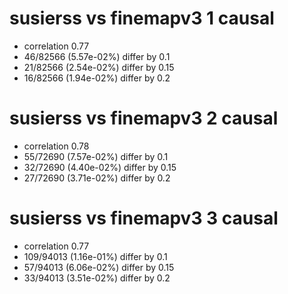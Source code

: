 # susierss vs finemapv3  1 causal

- correlation 0.77
- 46/82566 (5.57e-02%) differ by 0.1
- 21/82566 (2.54e-02%) differ by 0.15
- 16/82566 (1.94e-02%) differ by 0.2


# susierss vs finemapv3  2 causal

- correlation 0.78
- 55/72690 (7.57e-02%) differ by 0.1
- 32/72690 (4.40e-02%) differ by 0.15
- 27/72690 (3.71e-02%) differ by 0.2


# susierss vs finemapv3  3 causal

- correlation 0.77
- 109/94013 (1.16e-01%) differ by 0.1
- 57/94013 (6.06e-02%) differ by 0.15
- 33/94013 (3.51e-02%) differ by 0.2


